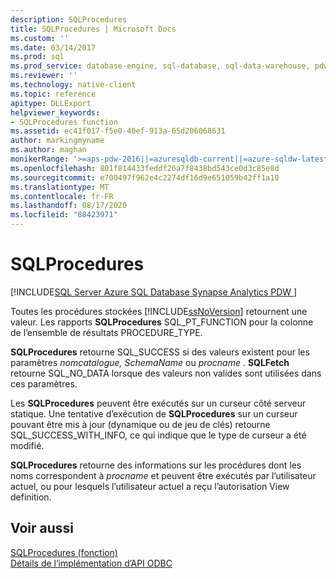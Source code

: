 ```yaml
---
description: SQLProcedures
title: SQLProcedures | Microsoft Docs
ms.custom: ''
ms.date: 03/14/2017
ms.prod: sql
ms.prod_service: database-engine, sql-database, sql-data-warehouse, pdw
ms.reviewer: ''
ms.technology: native-client
ms.topic: reference
apitype: DLLExport
helpviewer_keywords:
- SQLProcedures function
ms.assetid: ec41f017-f5e0-40ef-913a-65d206068631
author: markingmyname
ms.author: maghan
monikerRange: '>=aps-pdw-2016||=azuresqldb-current||=azure-sqldw-latest||>=sql-server-2016||=sqlallproducts-allversions||>=sql-server-linux-2017||=azuresqldb-mi-current'
ms.openlocfilehash: 801f814433feddf26a7f8438bd543ce0d3c85e8d
ms.sourcegitcommit: e700497f962e4c2274df16d9e651059b42ff1a10
ms.translationtype: MT
ms.contentlocale: fr-FR
ms.lasthandoff: 08/17/2020
ms.locfileid: "88423971"
---
```

# <a name="sqlprocedures"></a>SQLProcedures
[!INCLUDE[SQL Server Azure SQL Database Synapse Analytics PDW ](../../includes/applies-to-version/sql-asdb-asdbmi-asa-pdw.md)]

  Toutes les procédures stockées [!INCLUDE[ssNoVersion](../../includes/ssnoversion-md.md)] retournent une valeur. Les rapports **SQLProcedures** SQL_PT_FUNCTION pour la colonne de l’ensemble de résultats PROCEDURE_TYPE.  
  
 **SQLProcedures** retourne SQL_SUCCESS si des valeurs existent pour les paramètres *nomcatalogue, SchemaName* ou *procname* . **SQLFetch** retourne SQL_NO_DATA lorsque des valeurs non valides sont utilisées dans ces paramètres.  
  
 Les **SQLProcedures** peuvent être exécutés sur un curseur côté serveur statique. Une tentative d’exécution de **SQLProcedures** sur un curseur pouvant être mis à jour (dynamique ou de jeu de clés) retourne SQL_SUCCESS_WITH_INFO, ce qui indique que le type de curseur a été modifié.  
  
 **SQLProcedures** retourne des informations sur les procédures dont les noms correspondent à *procname* et peuvent être exécutés par l’utilisateur actuel, ou pour lesquels l’utilisateur actuel a reçu l’autorisation View definition.  
  
## <a name="see-also"></a>Voir aussi  
 [SQLProcedures (fonction)](https://go.microsoft.com/fwlink/?LinkId=59364)   
 [Détails de l’implémentation d’API ODBC](../../relational-databases/native-client-odbc-api/odbc-api-implementation-details.md)  
  
  
